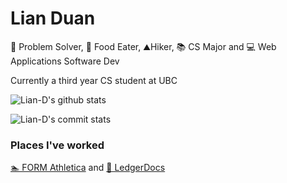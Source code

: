 # Lian Duan #
🧠 Problem Solver, 🍜 Food Eater, ⛰️Hiker, 📚 CS Major and 💻 Web Applications Software Dev

Currently a third year CS student at UBC

![Lian-D's github stats](https://github-readme-stats.vercel.app/api?username=Lian-D&theme=dark&show_icons=true)

![Lian-D's commit stats](https://github-readme-stats.vercel.app/api/top-langs/?username=Lian-D&hide=c%2B%2B&theme=buefy&layout=compact)

### Places I've worked ###
 [🏊 FORM Athletica](https://www.formswim.com/) and
 [📝 LedgerDocs](https://www.ledgerdocs.com/)
